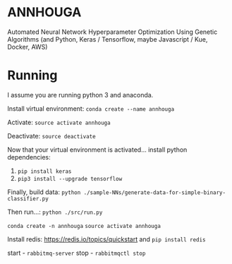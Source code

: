 # ANNHOUGA
Automated Neural Network Hyperparameter Optimization Using Genetic Algorithms (and Python, Keras / Tensorflow, maybe Javascript / Kue, Docker, AWS)


# Running

I assume you are running python 3 and anaconda.

Install virtual environment: `conda create --name annhouga`

Activate: `source activate annhouga`

Deactivate: `source deactivate`


Now that your virtual environment is activated... install python dependencies:
 1. `pip install keras`
 2. `pip3 install --upgrade tensorflow`

Finally, build data:
`python ./sample-NNs/generate-data-for-simple-binary-classifier.py`

Then run...:
`python ./src/run.py`

`conda create -n annhouga`
`source activate annhouga`

Install redis: https://redis.io/topics/quickstart
and
`pip install redis`

start - `rabbitmq-server`
stop - `rabbitmqctl stop`
 
